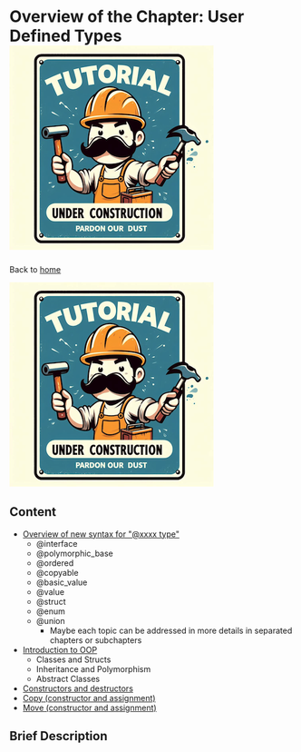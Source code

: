 # Overview of the Chapter: User Defined Types![Tutorial Under Construction](../TutorialUnderConstruction.png)

Back to [home](../readme.md)

![](../TutorialUnderConstruction.png)

## Content

* [Overview of new syntax for "@xxxx type"](user_defined_types/Overvie_new_syntax_type.md)
	* @interface
	* @polymorphic_base
	* @ordered
	* @copyable
	* @basic_value
	* @value
	* @struct
	* @enum
	* @union
		* Maybe each  topic can be addressed in more details in separated chapters or subchapters
* [Introduction to OOP](user_defined_types/Introduction_OOP.md)
	* Classes and Structs
	* Inheritance and Polymorphism
	* Abstract Classes
* [Constructors and destructors](user_defined_types/Constructors_destructors.md)
* [Copy (constructor and assignment)](user_defined_types/Copy.md)
* [Move (constructor and assignment)](user_defined_types/Move.md)

## Brief Description

